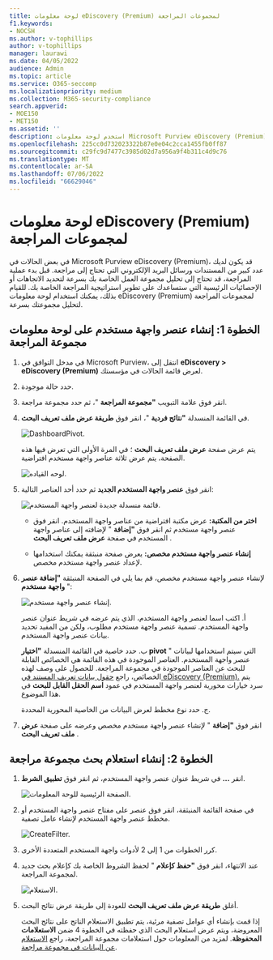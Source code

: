 ```yaml
---
title: لوحة معلومات eDiscovery (Premium) لمجموعات المراجعة
f1.keywords:
- NOCSH
ms.author: v-tophillips
author: v-tophillips
manager: laurawi
ms.date: 04/05/2022
audience: Admin
ms.topic: article
ms.service: O365-seccomp
ms.localizationpriority: medium
ms.collection: M365-security-compliance
search.appverid:
- MOE150
- MET150
ms.assetid: ''
description: استخدم لوحة معلومات Microsoft Purview eDiscovery (Premium) لمجموعات المراجعة لتحليل مجموعتك بسرعة لتحديد الاتجاهات أو الإحصائيات الرئيسية التي ستساعدك على تطوير استراتيجية المراجعة الخاصة بك.
ms.openlocfilehash: 225cc0d732023322b87e0e04c2cca1455fb0ff87
ms.sourcegitcommit: c29fc9d7477c3985d02d7a956a9f4b311c4d9c76
ms.translationtype: MT
ms.contentlocale: ar-SA
ms.lasthandoff: 07/06/2022
ms.locfileid: "66629046"
---
```

# <a name="ediscovery-premium-dashboard-for-review-sets"></a>لوحة معلومات eDiscovery (Premium) لمجموعات المراجعة

في بعض الحالات في Microsoft Purview eDiscovery (Premium)، قد يكون لديك عدد كبير من المستندات ورسائل البريد الإلكتروني التي تحتاج إلى مراجعة. قبل بدء عملية المراجعة، قد تحتاج إلى تحليل مجموعة العمل الخاصة بك بسرعة لتحديد الاتجاهات أو الإحصائيات الرئيسية التي ستساعدك على تطوير استراتيجية المراجعة الخاصة بك. للقيام بذلك، يمكنك استخدام لوحة معلومات eDiscovery (Premium) لمجموعات المراجعة لتحليل مجموعتك بسرعة.

## <a name="step-1-create-a-widget-on-the-review-set-dashboard"></a>الخطوة 1: إنشاء عنصر واجهة مستخدم على لوحة معلومات مجموعة المراجعة

1. في مدخل التوافق في Microsoft Purview، انتقل إلى **eDiscovery > eDiscovery (Premium)** لعرض قائمة الحالات في مؤسستك.
  
2. حدد حالة موجودة.
  
3. انقر فوق علامة التبويب **"مجموعة المراجعة** "، ثم حدد مجموعة مراجعة.
  
4. في القائمة المنسدلة **"نتائج فردية** "، انقر فوق **طريقة عرض ملف تعريف البحث**. 

   ![DashboardPivot.](../media/dashboardpivot.png)

   يتم عرض صفحة **عرض ملف تعريف البحث** ؛ في المرة الأولى التي تعرض فيها هذه الصفحة، يتم عرض ثلاثة عناصر واجهة مستخدم افتراضية.

   ![لوحه القياده.](../media/dashboardonly.png)
  
5. انقر فوق **عنصر واجهة المستخدم الجديد** ثم حدد أحد العناصر التالية:

   ![قائمة منسدلة جديدة لعنصر واجهة المستخدم.](../media/NewWidgetDropdownBox.png)

   - **اختر من المكتبة:** عرض مكتبة افتراضية من عناصر واجهة المستخدم. انقر فوق عنصر واجهة مستخدم ثم انقر فوق **"إضافة** " لإضافته إلى عناصر واجهة المستخدم في صفحة **عرض ملف تعريف البحث** .
  
   - **إنشاء عنصر واجهة مستخدم مخصص:** يعرض صفحة منبثقة يمكنك استخدامها لإعداد عنصر واجهة مستخدم مخصص. 

6. لإنشاء عنصر واجهة مستخدم مخصص، قم بما يلي في الصفحة المنبثقة **"إضافة عنصر واجهة مستخدم** ":

   ![إنشاء عنصر واجهة مستخدم.](../media/addwidget.png)

    أ. اكتب اسما لعنصر واجهة المستخدم، الذي يتم عرضه في شريط عنوان عنصر واجهة المستخدم. تسمية عنصر واجهة مستخدم مطلوب، ولكن من المفيد تحديد بيانات عنصر واجهة المستخدم.

    ب. حدد خاصية في القائمة المنسدلة **"اختيار pivot** " التي سيتم استخدامها لبيانات عنصر واجهة المستخدم. العناصر الموجودة في هذه القائمة هي الخصائص القابلة للبحث عن العناصر الموجودة في مجموعة المراجعة. للحصول على وصف لهذه الخصائص، راجع [حقول بيانات تعريف المستند في eDiscovery (Premium).](document-metadata-fields-in-Advanced-eDiscovery.md) يتم سرد خيارات محورية لعنصر واجهة المستخدم في عمود **اسم الحقل القابل للبحث** في هذا الموضوع.

    ج. حدد نوع مخطط لعرض البيانات من الخاصية المحورية المحددة.

  6. انقر فوق **"إضافة** " لإنشاء عنصر واجهة مستخدم مخصص وعرضه على صفحة **عرض ملف تعريف البحث** .

## <a name="step-2-create-a-review-set-search-query"></a>الخطوة 2: إنشاء استعلام بحث مجموعة مراجعة

1. انقر **...** في شريط عنوان عنصر واجهة المستخدم، ثم انقر فوق **تطبيق الشرط**.

   ![الصفحة الرئيسية للوحة المعلومات.](../media/searchprofilehome.png)

2. في صفحة القائمة المنبثقة، انقر فوق عنصر على مفتاح عنصر واجهة المستخدم أو مخطط عنصر واجهة المستخدم لإنشاء عامل تصفية.

   ![CreateFilter.](../media/applyconditionfilter.png)

3. كرر الخطوات من 1 إلى 2 لأدوات واجهة المستخدم المتعددة الأخرى. 

4. عند الانتهاء، انقر فوق **"حفظ كإعلام** " لحفظ الشروط الخاصة بك كإعلام بحث جديد لمجموعة المراجعة.

   ![الاستعلام.](../media/savequery.png)

5. أغلق **طريقة عرض ملف تعريف البحث** للعودة إلى طريقة عرض نتائج البحث.

   إذا قمت بإنشاء أي عوامل تصفية مرئية، يتم تطبيق الاستعلام الناتج على نتائج البحث المعروضة، ويتم عرض استعلام البحث الذي حفظته في الخطوة 4 ضمن **الاستعلامات المحفوظة**. لمزيد من المعلومات حول استعلامات مجموعة المراجعة، راجع [الاستعلام عن البيانات في مجموعة مراجعة](review-set-search.md).
